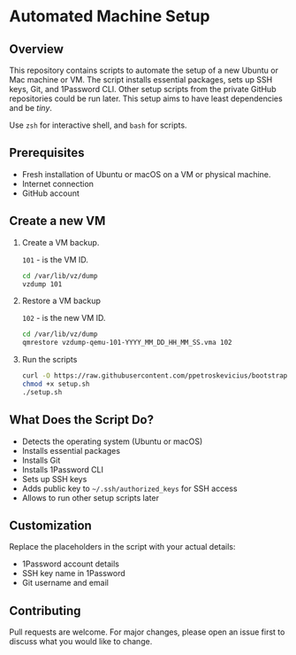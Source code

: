 # Automated Machine Setup

## Overview

This repository contains scripts to automate the setup of a new Ubuntu or Mac
machine or VM. The script installs essential packages, sets up SSH keys, Git, and
1Password CLI. Other setup scripts from the private GitHub repositories could
be run later. This setup aims to have least dependencies and be *tiny*.

Use `zsh` for interactive shell, and `bash` for scripts.

## Prerequisites

- Fresh installation of Ubuntu or macOS on a VM or physical machine.
- Internet connection
- GitHub account

## Create a new VM

1. Create a VM backup.

   `101` - is the VM ID.

   ```bash
   cd /var/lib/vz/dump
   vzdump 101
   ```

2. Restore a VM backup

   `102` - is the new VM ID.

   ```bash
   cd /var/lib/vz/dump
   qmrestore vzdump-qemu-101-YYYY_MM_DD_HH_MM_SS.vma 102
   ```

3. Run the scripts

   ```bash
   curl -O https://raw.githubusercontent.com/ppetroskevicius/bootstrap/main/setup.sh
   chmod +x setup.sh
   ./setup.sh
   ```

## What Does the Script Do?

- Detects the operating system (Ubuntu or macOS)
- Installs essential packages
- Installs Git
- Installs 1Password CLI
- Sets up SSH keys
- Adds public key to `~/.ssh/authorized_keys` for SSH access
- Allows to run other setup scripts later

## Customization

Replace the placeholders in the script with your actual details:

- 1Password account details
- SSH key name in 1Password
- Git username and email

## Contributing

Pull requests are welcome. For major changes, please open an issue first to
discuss what you would like to change.
